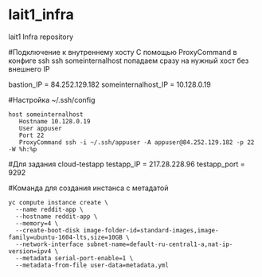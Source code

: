 # lait1_infra
lait1 Infra repository

#Подключение к внутреннему хосту
С помощью ProxyCommand в конфиге ssh
ssh someinternalhost попадаем сразу на нужный хост без внешнего IP

bastion_IP = 84.252.129.182
someinternalhost_IP = 10.128.0.19

#Настройка ~/.ssh/config
```
host someinternalhost
   Hostname 10.128.0.19
   User appuser
   Port 22
   ProxyCommand ssh -i ~/.ssh/appuser -A appuser@84.252.129.182 -p 22 -W %h:%p
```
#Для задания cloud-testapp
testapp_IP = 217.28.228.96
testapp_port = 9292

#Команда для создания инстанса с метадатой
```
yc compute instance create \
  --name reddit-app \
  --hostname reddit-app \
  --memory=4 \
  --create-boot-disk image-folder-id=standard-images,image-family=ubuntu-1604-lts,size=10GB \
  --network-interface subnet-name=default-ru-central1-a,nat-ip-version=ipv4 \
  --metadata serial-port-enable=1 \
  --metadata-from-file user-data=metadata.yml
```
